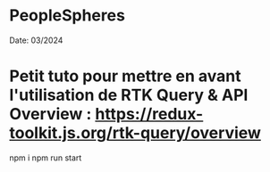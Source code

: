 # PeopleSpheres

Date: 03/2024

# Petit tuto pour mettre en avant l'utilisation de RTK Query & API Overview : https://redux-toolkit.js.org/rtk-query/overview

npm i
npm run start
